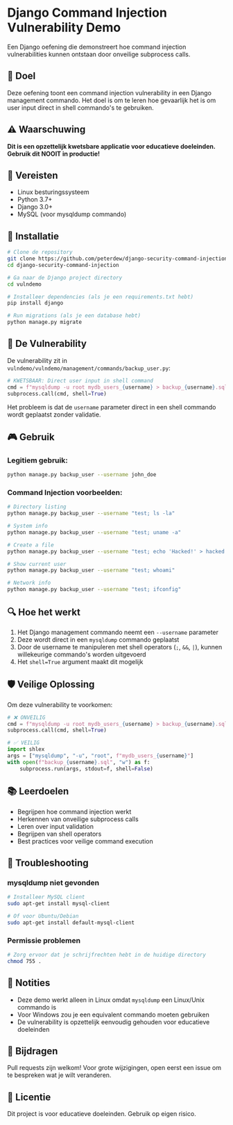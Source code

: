 # Django Command Injection Vulnerability Demo

Een Django oefening die demonstreert hoe command injection vulnerabilities kunnen ontstaan door onveilige subprocess calls.

## 🎯 Doel

Deze oefening toont een command injection vulnerability in een Django management commando. Het doel is om te leren hoe gevaarlijk het is om user input direct in shell commando's te gebruiken.

## ⚠️ Waarschuwing

**Dit is een opzettelijk kwetsbare applicatie voor educatieve doeleinden. Gebruik dit NOOIT in productie!**

## 🐧 Vereisten

- Linux besturingssysteem
- Python 3.7+
- Django 3.0+
- MySQL (voor mysqldump commando)

## 🚀 Installatie

```bash
# Clone de repository
git clone https://github.com/peterdew/django-security-command-injection.git
cd django-security-command-injection

# Ga naar de Django project directory
cd vulndemo

# Installeer dependencies (als je een requirements.txt hebt)
pip install django

# Run migrations (als je een database hebt)
python manage.py migrate
```

## 🧪 De Vulnerability

De vulnerability zit in `vulndemo/vulndemo/management/commands/backup_user.py`:

```python
# KWETSBAAR: Direct user input in shell command
cmd = f"mysqldump -u root mydb_users_{username} > backup_{username}.sql"
subprocess.call(cmd, shell=True)
```

Het probleem is dat de `username` parameter direct in een shell commando wordt geplaatst zonder validatie.

## 🎮 Gebruik

### Legitiem gebruik:
```bash
python manage.py backup_user --username john_doe
```

### Command Injection voorbeelden:
```bash
# Directory listing
python manage.py backup_user --username "test; ls -la"

# System info
python manage.py backup_user --username "test; uname -a"

# Create a file
python manage.py backup_user --username "test; echo 'Hacked!' > hacked.txt"

# Show current user
python manage.py backup_user --username "test; whoami"

# Network info
python manage.py backup_user --username "test; ifconfig"
```

## 🔍 Hoe het werkt

1. Het Django management commando neemt een `--username` parameter
2. Deze wordt direct in een `mysqldump` commando geplaatst
3. Door de username te manipuleren met shell operators (`;`, `&&`, `|`), kunnen willekeurige commando's worden uitgevoerd
4. Het `shell=True` argument maakt dit mogelijk

## 🛡️ Veilige Oplossing

Om deze vulnerability te voorkomen:

```python
# ❌ ONVEILIG
cmd = f"mysqldump -u root mydb_users_{username} > backup_{username}.sql"
subprocess.call(cmd, shell=True)

# ✅ VEILIG
import shlex
args = ["mysqldump", "-u", "root", f"mydb_users_{username}"]
with open(f"backup_{username}.sql", "w") as f:
    subprocess.run(args, stdout=f, shell=False)
```

## 📚 Leerdoelen

- Begrijpen hoe command injection werkt
- Herkennen van onveilige subprocess calls
- Leren over input validation
- Begrijpen van shell operators
- Best practices voor veilige command execution

## 🔧 Troubleshooting

### mysqldump niet gevonden
```bash
# Installeer MySQL client
sudo apt-get install mysql-client

# Of voor Ubuntu/Debian
sudo apt-get install default-mysql-client
```

### Permissie problemen
```bash
# Zorg ervoor dat je schrijfrechten hebt in de huidige directory
chmod 755 .
```

## 📝 Notities

- Deze demo werkt alleen in Linux omdat `mysqldump` een Linux/Unix commando is
- Voor Windows zou je een equivalent commando moeten gebruiken
- De vulnerability is opzettelijk eenvoudig gehouden voor educatieve doeleinden

## 🤝 Bijdragen

Pull requests zijn welkom! Voor grote wijzigingen, open eerst een issue om te bespreken wat je wilt veranderen.

## 📄 Licentie

Dit project is voor educatieve doeleinden. Gebruik op eigen risico. 
